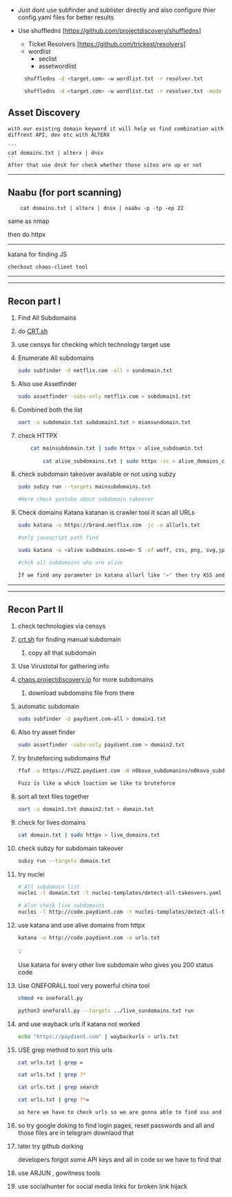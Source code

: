 - Just dont use subfinder and sublister directly and also configure thier config.yaml files for better results 

- Use shuffledns [https://github.com/projectdiscovery/shuffledns]
  - Ticket Resolvers [https://github.com/trickest/resolvers]
  -  wordlist
     -  seclist
     -  assetwordlist 
  ``` bash 
    shuffledns -d <target.com> -w wordlist.txt -r resolver.txt 

    shuffledns -d <target.com> -w wordlist.txt -r resolver.txt -mode bruteforce
   ```

## Asset Discovery 
    with our existing domain keyword it will help us find combination with diffrent API, dev etc with ALTERX 

    ```
    cat domains.txt | alterx | dnsx 
    ``
    After that use dnsX for check whether those sites are up or not 

--------------------------------------------------------- 

## Naabu (for port scanning)

```
    cat domains.txt | alterx | dnsx | naabu -p -tp -ep 22 
```

same as nmap 

then do httpx 

-----------

katana for finding JS 

```
checkout chaos-client tool 
```

---------------
---------------

## Recon part I 
1. Find All Subdomains 
2. do [CRT.sh](http://CRT.sh) 
3. use censys for checking which technology target use 
4. Enumerate All  subdomains 
    
    ```bash
    sudo subfinder -d netflix.com -all > sundomain.txt
    ```
    
5. Also use Assetfinder 
    
    ```bash
    sudo assetfinder -subs-only netflix.com > subdomain1.txt
    ```
    
6. Combined both the list 
    
    ```bash
    sort -u subdomain.txt subdomain1.txt > miansundomain.txt
    ```
    
7. check HTTPX 
    
    ```bash
    	cat mainsubdomain.txt | sudo httpx > alive_subdoamin.txt
    	
    		cat alive_subdomains.txt | sudo httpx -sc > alive_domains_code.txt 
    ```
    
8. check subdomain takeover available or not  using subzy
    
    ```bash
    sudo subzy run --targets mainsubdomains.txt
    
    #Here check youtube about subdomain takeover
    ```
    
9. Check domains Katana katanan is crawler tool it scan all URLs
    
     
    
    ```bash
    sudo katana -u https://brand.netflix.com -jc -o allurls.txt
    
    #only javascript path find 
    
    sudo katana -u <alive subdmains.coo=m> 5 -ef woff, css, png, svg,jpg, woff2, jpeg,gif, svg -o allurls.txt
    
    #chck all subdomains who are alive 
    
    If we find any parameter in katana allurl like "=" then try XSS and sql injection 
    ```
----------------
----------------

## Recon Part II 
1. check technologies via  censys 
2. [crt.sh](http://crt.sh) for finding manual subdomain 
    1. copy all that subdomain 
3. Use Virustotal for gathering info
4. [chaos.projectdiscovery.io](http://chaos.projectdiscovery.io) for more subdomains 
    1. download subdomains file from there 
5. automatic subdomain
    
     
    
    ```bash
    sudo subfinder -d paydient.com-all > domain1.txt
    ```
    
6. Also try asset finder 
    
    ```bash
    sudo assetfinder -subs-only paydient.com > domain2.txt
    
    ```
    
7. try bruteforcing subdomains ffuf 
    
    ```bash
    ffuf -u https://FUZZ.paydient.com -W n0kovo_subdomanins/n0kovo_subdomains_medium.txt domain3.txt
    
    Fuzz is like a which loaction we like to bruteforce 
    ```
    
8. sort all text files together 
    
    ```bash
    sort -u domain1.txt domain2.txt > domain.txt
    ```
    
9. check for lives domains 
    
     
    
    ```bash
    cat domain.txt | sudo httpx > live_domains.txt 
    ```
    
10. check subzy for subdomain takeover 
    
    ```bash
    subzy run --targets domain.txt
    ```
    
11. try nuclei 
    
    ```bash
    # All subdomain list 
    nuclei -l domain.txt -t nuclei-templates/detect-all-takeovers.yaml  
    
    # Also check live subdomains 
    nuclei -l http://code.paydient.com -t nuclei-templates/detect-all-takeovers.yaml  
    ```
    
12. use katana and use alive domains from httpx
    
    ```bash
    katana -u http://code.paydient.com -o urls.txt 
    ```
    
    <aside>
    💡
    
    Use katana for every other live subdomain who gives you 200 status code 
    
    </aside>
    
13. Use ONEFORALL tool very powerful china tool 
    
    ```bash
    chmod +x oneforall.py
    
    python3 oneforall.py --targets ../live_sundomains.txt run 
    ```
    
14. and use wayback urls if katana not worked 
    
    ```bash
    echo "https://paydient.com" | waybackurls > urls.txt 
    ```
    
15. USE grep method to sort this urls 
    
    ```bash
    cat urls.txt | grep = 
    
    cat urls.txt | grep ?*
    
    cat urls.txt | grep search 
    
    cat urls.txt | grep ?*= 
    
    so here we have to check urls so we are gonna able to find xss and sqli injection 
    ```
    
16. so try  google doking to find login pages, reset passwords and all and those files are in telegram downlaod that 
17. later try github dorking 
    
    developers forgot some API keys and all in code so we have to find that 
    
18. use ARJUN , gowitness tools 
19. use socialhunter for social media links for broken link hijack